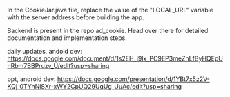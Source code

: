 In the CookieJar.java file, replace the value of the "LOCAL_URL" variable with the server address before building the app.

Backend is present in the repo ad_cookie. Head over there for detailed documentation and implementation steps.


daily updates, andoid dev:
https://docs.google.com/document/d/1s2EH_i9lx_PC9EP3meZhLfByHQEpUnRbm7BBPruzv_U/edit?usp=sharing

ppt, android dev:
https://docs.google.com/presentation/d/1YBt7x5z2V-KQj_0TYnNlSXr-xWY2CpUQ29UqUg_UuAc/edit?usp=sharing


